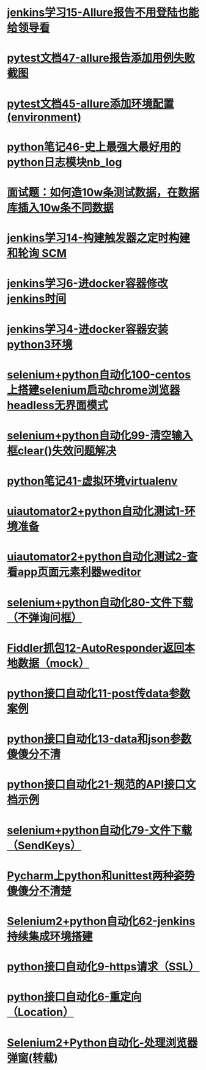 # [jenkins学习15-Allure报告不用登陆也能给领导看](https://www.cnblogs.com/yoyoketang/p/14010166.html)



# [pytest文档47-allure报告添加用例失败截图](https://www.cnblogs.com/yoyoketang/p/13537355.html)





# [pytest文档45-allure添加环境配置(environment)](https://www.cnblogs.com/yoyoketang/p/13491363.html)





# [python笔记46-史上最强大最好用的python日志模块nb_log](https://www.cnblogs.com/yoyoketang/p/13375524.html)





# [面试题：如何造10w条测试数据，在数据库插入10w条不同数据](https://www.cnblogs.com/yoyoketang/p/13122361.html)





# [jenkins学习14-构建触发器之定时构建和轮询 SCM](https://www.cnblogs.com/yoyoketang/p/12562612.html)





# [jenkins学习6-进docker容器修改jenkins时间](https://www.cnblogs.com/yoyoketang/p/12130791.html)





# [jenkins学习4-进docker容器安装python3环境](https://www.cnblogs.com/yoyoketang/p/12116246.html)





# [selenium+python自动化100-centos上搭建selenium启动chrome浏览器headless无界面模式](https://www.cnblogs.com/yoyoketang/p/11582012.html)





# [selenium+python自动化99-清空输入框clear()失效问题解决](https://www.cnblogs.com/yoyoketang/p/11516138.html)





# [python笔记41-虚拟环境virtualenv](https://www.cnblogs.com/yoyoketang/p/11427362.html)



# [uiautomator2+python自动化测试1-环境准备](https://www.cnblogs.com/yoyoketang/p/11198359.html)



# [uiautomator2+python自动化测试2-查看app页面元素利器weditor](https://www.cnblogs.com/yoyoketang/p/11204534.html)



# [selenium+python自动化80-文件下载（不弹询问框）](https://www.cnblogs.com/yoyoketang/p/7657436.html)





# [Fiddler抓包12-AutoResponder返回本地数据（mock）](https://www.cnblogs.com/yoyoketang/p/10604746.html)





# [python接口自动化11-post传data参数案例](https://www.cnblogs.com/yoyoketang/p/7113576.html)



# [python接口自动化13-data和json参数傻傻分不清](https://www.cnblogs.com/yoyoketang/p/7231384.html)





# [python接口自动化21-规范的API接口文档示例](https://www.cnblogs.com/yoyoketang/p/8534083.html)



# [selenium+python自动化79-文件下载（SendKeys）](https://www.cnblogs.com/yoyoketang/p/7655879.html)





# [Pycharm上python和unittest两种姿势傻傻分不清楚](https://www.cnblogs.com/yoyoketang/p/7523409.html)



# [Selenium2+python自动化62-jenkins持续集成环境搭建](https://www.cnblogs.com/yoyoketang/p/6848340.html)



# [python接口自动化9-https请求（SSL）](https://www.cnblogs.com/yoyoketang/p/6953757.html)



# [python接口自动化6-重定向（Location）](https://www.cnblogs.com/yoyoketang/p/6880801.html)



# [Selenium2+Python自动化-处理浏览器弹窗(转载)](https://www.cnblogs.com/yoyoketang/p/6486760.html)